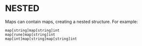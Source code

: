 # NESTED

Maps can contain maps, creating a nested structure. For example:

```
map[string]map[string]int
map[rune]map[string]int
map[int]map[string]map[string]int
```
